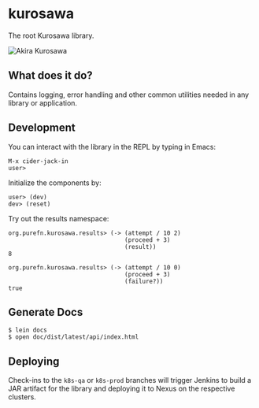 # kurosawa

The root Kurosawa library.

![Akira Kurosawa](http://i.imgur.com/Gydm4pM.jpg?1)


## What does it do?

Contains logging, error handling and other common utilities needed in any library or
application.

## Development

You can interact with the library in the REPL by typing in Emacs:

    M-x cider-jack-in
    user> 

Initialize the components by: 

    user> (dev)
    dev> (reset)


Try out the results namespace: 

    org.purefn.kurosawa.results> (-> (attempt / 10 2)
                                     (proceed + 3)
                                     (result))
    8
    
    org.purefn.kurosawa.results> (-> (attempt / 10 0)
                                     (proceed + 3)
                                     (failure?))
    true

## Generate Docs

    $ lein docs
    $ open doc/dist/latest/api/index.html


## Deploying 

Check-ins to the `k8s-qa` or `k8s-prod` branches will trigger Jenkins to build a JAR artifact
for the library and deploying it to Nexus on the respective clusters.

